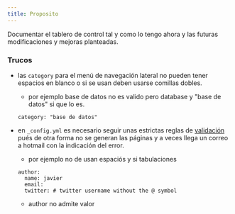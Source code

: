 ```yaml
---
title: Proposito
---
```


Documentar el tablero de control tal y como lo tengo ahora y las futuras modificaciones y mejoras planteadas.

### Trucos
* las `category` para el menú de navegación lateral no pueden tener espacios en blanco o si se usan deben usarse comillas dobles.
  * por ejemplo base de datos no es valido pero database y "base de datos" si que lo es.  
  
  ```
  category: "base de datos"
  ```
* en `_config.yml` es necesario seguir unas estrictas reglas de [validación](https://help.github.com/articles/page-build-failed-config-file-error/) pués de otra forma no se generan las páginas y a veces llega un correo a hotmail con la indicación del error.
  * por ejemplo no de usan espaciós y si tabulaciones
  
   ```
   author:  
     name: javier  
     email:  
     twitter: # twitter username without the @ symbol  
   ```
   
  * author no admite valor 

